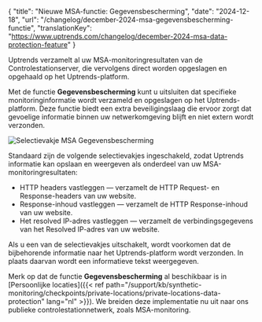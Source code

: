 {
  "title": "Nieuwe MSA-functie: Gegevensbescherming",
  "date": "2024-12-18",
  "url": "/changelog/december-2024-msa-gegevensbescherming-functie",
  "translationKey": "https://www.uptrends.com/changelog/december-2024-msa-data-protection-feature"
}

Uptrends verzamelt al uw MSA-monitoringresultaten van de Controlestationserver, die vervolgens direct worden opgeslagen en opgehaald op het Uptrends-platform.

Met de functie **Gegevensbescherming** kunt u uitsluiten dat specifieke monitoringinformatie wordt verzameld en opgeslagen op het Uptrends-platform. Deze functie biedt een extra beveiligingslaag die ervoor zorgt dat gevoelige informatie binnen uw netwerkomgeving blijft en niet extern wordt verzonden.

![Selectievakje MSA Gegevensbescherming](/img/content/scr-data-protection-checkbox.min.png)

Standaard zijn de volgende selectievakjes ingeschakeld, zodat Uptrends informatie kan opslaan en weergeven als onderdeel van uw MSA-monitoringresultaten:

- HTTP headers vastleggen — verzamelt de HTTP Request- en Response-headers van uw website.
- Response-inhoud vastleggen — verzamelt de HTTP Response-inhoud van uw website.
- Het resolved IP-adres vastleggen — verzamelt de verbindingsgegevens van het Resolved IP-adres van uw website.

Als u een van de selectievakjes uitschakelt, wordt voorkomen dat de bijbehorende informatie naar het Uptrends-platform wordt verzonden. In plaats daarvan wordt een informatieve tekst weergegeven.

Merk op dat de functie **Gegevensbescherming** al beschikbaar is in [Persoonlijke locaties]({{< ref path="/support/kb/synthetic-monitoring/checkpoints/private-locations/private-locations-data-protection" lang="nl" >}}). We breiden deze implementatie nu uit naar ons publieke controlestationnetwerk, zoals MSA-monitoring.

